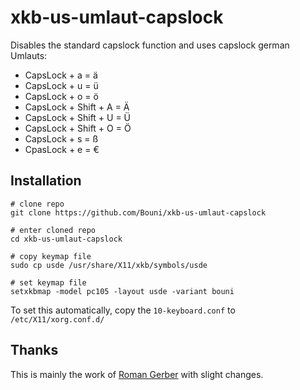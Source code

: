 # xkb-us-umlaut-capslock

Disables the standard capslock function and uses capslock german Umlauts:

 - CapsLock + a = ä
 - CapsLock + u = ü
 - CapsLock + o = ö
 - CapsLock + Shift + A = Ä
 - CapsLock + Shift + U = Ü
 - CapsLock + Shift + O = Ö
 - CapsLock + s = ß
 - CpasLock + e = €

## Installation 

```
# clone repo
git clone https://github.com/Bouni/xkb-us-umlaut-capslock

# enter cloned repo
cd xkb-us-umlaut-capslock

# copy keymap file
sudo cp usde /usr/share/X11/xkb/symbols/usde

# set keymap file
setxkbmap -model pc105 -layout usde -variant bouni
```

To set this automatically, copy the `10-keyboard.conf` to `/etc/X11/xorg.conf.d/`

## Thanks

This is mainly the work of [Roman Gerber](https://github.com/rgeber/xkb-layout-us-intl-de) with slight changes.

